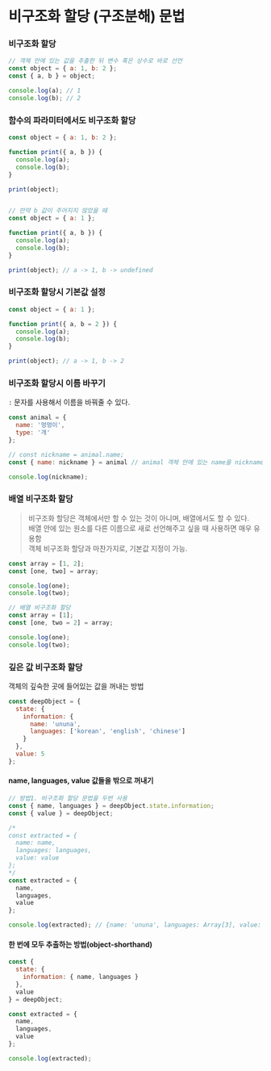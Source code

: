 # 비구조화 할당 (구조분해) 문법

### 비구조화 할당
``` js
// 객체 안에 있는 값을 추출한 뒤 변수 혹은 상수로 바로 선언
const object = { a: 1, b: 2 };
const { a, b } = object;

console.log(a); // 1
console.log(b); // 2
```

### 함수의 파라미터에서도 비구조화 할당
``` js
const object = { a: 1, b: 2 };

function print({ a, b }) {
  console.log(a);
  console.log(b);
}

print(object);


// 만약 b 값이 주어지지 않았을 때
const object = { a: 1 };

function print({ a, b }) {
  console.log(a);
  console.log(b);
}

print(object); // a -> 1, b -> undefined
```

### 비구조화 할당시 기본값 설정
``` js
const object = { a: 1 };

function print({ a, b = 2 }) {
  console.log(a);
  console.log(b);
}

print(object); // a -> 1, b -> 2
```

### 비구조화 할당시 이름 바꾸기
```:``` 문자를 사용해서 이름을 바꿔줄 수 있다.
``` js
const animal = {
  name: '멍멍이',
  type: '개'
};

// const nickname = animal.name; 
const { name: nickname } = animal // animal 객체 안에 있는 name을 nickname 이라고 선언하겠다.

console.log(nickname);
```

### 배열 비구조화 할당
> 비구조화 할당은 객체에서만 할 수 있는 것이 아니며, 배열에서도 할 수 있다.  
> 배열 안에 있는 원소를 다른 이름으로 새로 선언해주고 싶을 때 사용하면 매우 유용함  
> 객체 비구조화 할당과 마찬가지로, 기본값 지정이 가능.

``` js
const array = [1, 2];
const [one, two] = array;

console.log(one);
console.log(two);

// 배열 비구조화 할당
const array = [1];
const [one, two = 2] = array;

console.log(one);
console.log(two);
```

### 깊은 값 비구조화 할당
객체의 깊숙한 곳에 들어있는 값을 꺼내는 방법
``` js
const deepObject = {
  state: {
    information: {
      name: 'ununa',
      languages: ['korean', 'english', 'chinese']
    }
  },
  value: 5
};
```

#### name, languages, value 값들을 밖으로 꺼내기
``` js
// 방법1. 비구조화 할당 문법을 두번 사용 
const { name, languages } = deepObject.state.information;
const { value } = deepObject;

/*
const extracted = {
  name: name,
  languages: languages,
  value: value
};
*/
const extracted = {
  name,
  languages,
  value
};

console.log(extracted); // {name: 'ununa', languages: Array[3], value: 5}
```

#### 한 번에 모두 추출하는 방법(object-shorthand)
``` js
const {
  state: {
    information: { name, languages }
  },
  value
} = deepObject;

const extracted = {
  name,
  languages,
  value
};

console.log(extracted);
```

